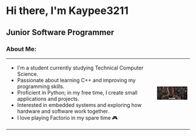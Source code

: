 # Hi there, I'm Kaypee3211
## Junior Software Programmer
### About Me:
<table>
<tr>
<td>
<ul>
  <li>I'm a student currently studying Technical Computer Science.</li>
  <li>Passionate about learning C++ and improving my programming skills.</li>
  <li>Proficient in Python; in my free time, I create small applications and projects.</li>
  <li>Interested in embedded systems and exploring how hardware and software work together.</li>
  <li>I love playing Factorio in my spare time 🎮</li>
</ul>
</td>
<td>
<img src="images/Q_jQKTk88F6ouuVzLOQmP8wqp-1NuuxVNBf8MNVIAsI.webp" 
     alt="My photo" 
     width="150">
</td>
</tr>
</table>
